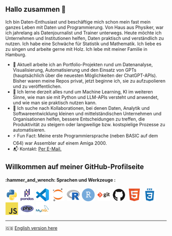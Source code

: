 ## Hallo zusammen 👋

Ich bin Daten-Enthusiast und beschäftige mich schon mein fast mein ganzes Leben mit Daten und Programmierung. Von Haus aus Physiker, war ich jahrelang als Datenjournalist und Trainer unterwegs. Heute möchte ich Unternehmen und Institutionen helfen, Daten praktisch und verständlich zu nutzen. Ich habe eine Schwäche für Statistik und Mathematik. Ich liebe es zu singen und arbeite gerne mit Holz. Ich lebe mit meiner Familie in Hamburg.

* 🔭 Aktuell arbeite ich an Portfolio-Projekten rund um Datenanalyse, Visualisierung, Automatisierung und den Einsatz von GPTs (hauptsächlich über die neuesten Möglichkeiten der ChatGPT-APIs). Bisher waren meine Repos privat, jetzt beginne ich, sie zu aufzupolieren und zu veröffentlichen.
* 🌱 Ich lerne derzeit alles rund um Machine Learning, KI im weiteren Sinne, wie man sie mit Python und LLM-APIs versteht und anwendet, und wie man sie praktisch nutzen kann.
* 👯 Ich suche nach Kollaborationen, bei denen Daten, Analytik und Softwareentwicklung kleinen und mittelständischen Unternehmen und Organisationen helfen, bessere Entscheidungen zu treffen, die Produktivität zu steigern oder langweilige bzw. kostspielige Prozesse zu automatisieren.
* ⚡ Fun Fact: Meine erste Programmiersprache (neben BASIC auf dem C64) war Assembler auf einem Amiga 2000.
* 📬 Kontakt: [Per E-Mail.](mailto:github@bjoernschwentker.de)

## Willkommen auf meiner GitHub-Profilseite

#### \:hammer\_and\_wrench: Sprachen und Werkzeuge :

<div>
  <img src="https://github.com/devicons/devicon/blob/master/icons/python/python-original.svg" title="Python" alt="Python" width="40" height="40"/>&nbsp;
  <img src="https://github.com/devicons/devicon/blob/master/icons/pandas/pandas-original-wordmark.svg" title="Pandas" alt="Pandas" width="40" height="40"/>&nbsp;
  <img src="https://github.com/devicons/devicon/blob/master/icons/vscode/vscode-original.svg" title="VSCode"  alt="VSCode" width="40" height="40"/>&nbsp;
  <img src="https://github.com/devicons/devicon/blob/master/icons/jupyter/jupyter-original.svg" title="Jupyter" alt="Jupyter" width="40" height="40"/>&nbsp;
  <img src="https://github.com/devicons/devicon/blob/master/icons/r/r-original.svg" title="R"  alt="R" width="40" height="40"/>&nbsp;
  <img src="https://github.com/devicons/devicon/blob/master/icons/rstudio/rstudio-original.svg" title="RStudio" alt="RStudio" width="40" height="40"/>&nbsp;
  <img src="https://github.com/devicons/devicon/blob/master/icons/git/git-original-wordmark.svg" title="Git" alt="Git" width="40" height="40"/>&nbsp;
  <img src="https://github.com/devicons/devicon/blob/master/icons/github/github-original.svg" title="GitHub" alt="GitHub" width="40" height="40"/>&nbsp;
  <img src="https://github.com/devicons/devicon/blob/master/icons/html5/html5-original.svg" title="HTML5" alt="HTML" width="40" height="40"/>&nbsp;
  <img src="https://github.com/devicons/devicon/blob/master/icons/css3/css3-plain-wordmark.svg"  title="CSS3" alt="CSS" width="40" height="40"/>&nbsp;
  <img src="https://github.com/devicons/devicon/blob/master/icons/javascript/javascript-original.svg"  title="JavaScript" alt="JavaScript" width="40" height="40"/>&nbsp;
  <img src="https://github.com/devicons/devicon/blob/master/icons/php/php-original.svg"  title="PHP" alt="PHP" width="40" height="40"/>&nbsp;
  <img src="https://github.com/devicons/devicon/blob/master/icons/mysql/mysql-original-wordmark.svg" title="MySQL"  alt="MySQL" width="40" height="40"/>&nbsp;
</div>

---

🇬🇧 [English version here](./README.md)

